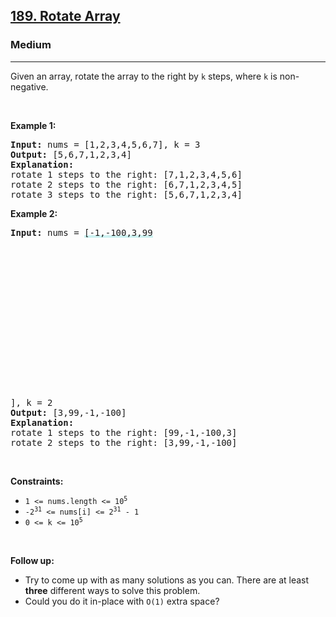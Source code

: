 <h2><a href="https://leetcode.com/problems/rotate-array/">189. Rotate Array</a></h2><h3>Medium</h3><hr><div style="user-select: auto;"><p style="user-select: auto;">Given an array, rotate the array to the right by <code style="user-select: auto;">k</code> steps, where <code style="user-select: auto;">k</code> is non-negative.</p>

<p style="user-select: auto;">&nbsp;</p>
<p style="user-select: auto;"><strong style="user-select: auto;">Example 1:</strong></p>

<pre style="user-select: auto;"><strong style="user-select: auto;">Input:</strong> nums = [1,2,3,4,5,6,7], k = 3
<strong style="user-select: auto;">Output:</strong> [5,6,7,1,2,3,4]
<strong style="user-select: auto;">Explanation:</strong>
rotate 1 steps to the right: [7,1,2,3,4,5,6]
rotate 2 steps to the right: [6,7,1,2,3,4,5]
rotate 3 steps to the right: [5,6,7,1,2,3,4]
</pre>

<p style="user-select: auto;"><strong style="user-select: auto;">Example 2:</strong></p>

<pre style="user-select: auto;"><strong style="user-select: auto;">Input:</strong> nums = <lclighter data-id="lgt256655983" data-bundle-id="0" style="background-image: linear-gradient(transparent 0%, transparent calc(50% - 4px), rgb(204, 242, 241) calc(50% - 4px), rgb(204, 242, 241) 100%); transition: background-position 120ms ease-in-out 0s, padding 120ms ease-in-out 0s; background-size: 100% 200%; background-position: initial; user-select: auto;">[-1,-100,3,99</lclighter><div class="LinerThreadIcon LinerFirst " data-highlight-id="256655983" data-bundle-id="0" id="lgt256655983" style="background-image: url(&quot;https://photo.getliner.com/liner-service-bucket/user_photo_default/color-2/S.svg&quot;); user-select: auto;">
        <div class="LinerThreadIcon__dim" style="user-select: auto;"></div>
        <div class="LinerThreadIcon__mentioned" style="user-select: auto;">
          <div class="LinerThreadIcon__mentionedImg" style="user-select: auto;"></div>
        </div>
        <div class="LinerThreadIcon__onlyMe" style="user-select: auto;">
          <div class="LinerThreadIcon__onlyMeImg" style="user-select: auto;"></div>
        </div>
      </div>], k = 2
<strong style="user-select: auto;">Output:</strong> [3,99,-1,-100]
<strong style="user-select: auto;">Explanation:</strong> 
rotate 1 steps to the right: [99,-1,-100,3]
rotate 2 steps to the right: [3,99,-1,-100]
</pre>

<p style="user-select: auto;">&nbsp;</p>
<p style="user-select: auto;"><strong style="user-select: auto;">Constraints:</strong></p>

<ul style="user-select: auto;">
	<li style="user-select: auto;"><code style="user-select: auto;">1 &lt;= nums.length &lt;= 10<sup style="user-select: auto;">5</sup></code></li>
	<li style="user-select: auto;"><code style="user-select: auto;">-2<sup style="user-select: auto;">31</sup> &lt;= nums[i] &lt;= 2<sup style="user-select: auto;">31</sup> - 1</code></li>
	<li style="user-select: auto;"><code style="user-select: auto;">0 &lt;= k &lt;= 10<sup style="user-select: auto;">5</sup></code></li>
</ul>

<p style="user-select: auto;">&nbsp;</p>
<p style="user-select: auto;"><strong style="user-select: auto;">Follow up:</strong></p>

<ul style="user-select: auto;">
	<li style="user-select: auto;">Try to come up with as many solutions as you can. There are at least <strong style="user-select: auto;">three</strong> different ways to solve this problem.</li>
	<li style="user-select: auto;">Could you do it in-place with <code style="user-select: auto;">O(1)</code> extra space?</li>
</ul>
</div>